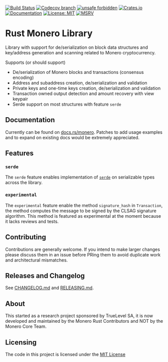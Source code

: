 [![Build Status](https://img.shields.io/github/actions/workflow/status/monero-rs/monero-rs/ci.yml?branch=main)](https://github.com/monero-rs/monero-rs/actions/workflows/ci.yml)
[![Codecov branch](https://img.shields.io/codecov/c/gh/monero-rs/monero-rs/main)](https://app.codecov.io/gh/monero-rs/monero-rs)
[![unsafe forbidden](https://img.shields.io/badge/unsafe-forbidden-success.svg)](https://github.com/rust-secure-code/safety-dance/)
[![Crates.io](https://img.shields.io/crates/v/monero.svg)](https://crates.io/crates/monero)
[![Documentation](https://docs.rs/monero/badge.svg)](https://docs.rs/monero)
[![License: MIT](https://img.shields.io/badge/License-MIT-yellow.svg)](https://opensource.org/licenses/MIT)
[![MSRV](https://img.shields.io/badge/MSRV-1.63.0-blue)](https://blog.rust-lang.org/2022/08/11/Rust-1.63.0.html)

# Rust Monero Library

Library with support for de/serialization on block data structures and key/address generation and scanning related to Monero cryptocurrency.

Supports (or should support)

- De/serialization of Monero blocks and transactions (consensus encoding)
- Address and subaddress creation, de/serialization and validation
- Private keys and one-time keys creation, de/serialization and validation
- Transaction owned output detection and amount recovery with view keypair
- Serde support on most structures with feature `serde`

## Documentation

Currently can be found on [docs.rs/monero](https://docs.rs/monero). Patches to add usage examples and to expand on existing docs would be extremely appreciated.

## Features

### `serde`

The `serde` feature enables implementation of [`serde`](https://docs.rs/serde/latest/serde/) on serializable types across the library.

### `experimental`

The `experimental` feature enable the method `signature_hash` in `Transaction`, the method computes the message to be signed by the CLSAG signature algorithm. This method is featured as experimental at the moment because it lacks reviews and tests.

## Contributing

Contributions are generally welcome. If you intend to make larger changes please discuss them in an issue before PRing them to avoid duplicate work and architectural mismatches.

## Releases and Changelog

See [CHANGELOG.md](CHANGELOG.md) and [RELEASING.md](RELEASING.md).

## About

This started as a research project sponsored by TrueLevel SA, it is now developed and maintained by the Monero Rust Contributors and NOT by the Monero Core Team.

## Licensing

The code in this project is licensed under the [MIT License](LICENSE)
